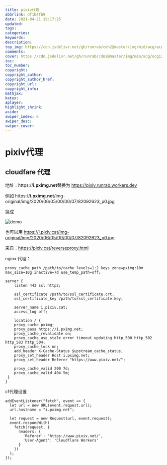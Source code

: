 ```yaml
---
title: pixiv代理
abbrlink: df1b4fb9
date: 2021-04-21 19:17:25
updated:
tags:
categories:
keywords:
description:
top_img: https://cdn.jsdelivr.net/gh/runrab/cdn2@master/img/mid/acg/acg12.jpeg
comments:
cover: https://cdn.jsdelivr.net/gh/runrab/cdn2@master/img/min/acg/acg12.jpeg
toc:
toc_number:
copyright:
copyright_author:
copyright_author_href:
copyright_url:
copyright_info:
mathjax:
katex:
aplayer:
highlight_shrink:
aside:
swiper_index: 6
swiper_desc: 
swiper_cover: 
---
```


# pixiv代理

## cloudfare 代理

地址：https://**i.pximg.net**替换为 https://pixiv.runrab.workers.dev

例如 https://**i.pximg.net**/img-original/img/2020/06/05/00/00/07/82092623_p0.jpg

换成

![demo](https://pixiv.runrab.workers.dev/img-original/img/2020/06/05/00/00/07/82092623_p0.jpg)





也可以用 https://i.pixiv.cat/img-original/img/2020/06/05/00/00/07/82092623_p0.jpg

来自：https://pixiv.cat/reverseproxy.html

nginx 代理：

```
proxy_cache_path /path/to/cache levels=1:2 keys_zone=pximg:10m max_size=10g inactive=7d use_temp_path=off;

server {
    listen 443 ssl http2;

    ssl_certificate /path/to/ssl_certificate.crt;
    ssl_certificate_key /path/to/ssl_certificate.key;

    server_name i.pixiv.cat;
    access_log off;

    location / {
    proxy_cache pximg;
    proxy_pass https://i.pximg.net;
    proxy_cache_revalidate on;
    proxy_cache_use_stale error timeout updating http_500 http_502 http_503 http_504;
    proxy_cache_lock on;
    add_header X-Cache-Status $upstream_cache_status;
    proxy_set_header Host i.pximg.net;
    proxy_set_header Referer "https://www.pixiv.net/";

    proxy_cache_valid 200 7d;
    proxy_cache_valid 404 5m;
 }
}
```

cf代理设置

```
addEventListener("fetch", event => {
  let url = new URL(event.request.url);
  url.hostname = "i.pximg.net";

  let request = new Request(url, event.request);
  event.respondWith(
    fetch(request, {
      headers: {
        'Referer': 'https://www.pixiv.net/',
        'User-Agent': 'Cloudflare Workers'
      }
    })
  );
});
```

